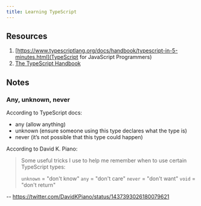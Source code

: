 ```yaml
---
title: Learning TypeScript
---
```


## Resources

1. [https://www.typescriptlang.org/docs/handbook/typescript-in-5-minutes.html](TypeScript for JavaScript Programmers)
2. [The TypeScript Handbook](https://www.typescriptlang.org/docs/handbook/intro.html)

## Notes

### Any, unknown, never

According to TypeScript docs:
* any (allow anything)
* unknown (ensure someone using this type declares what the type is)
* never (it’s not possible that this type could happen)

According to David K. Piano:

> Some useful tricks I use to help me remember when to use certain TypeScript types:
> 
> `unknown` = "don't know"
> `any` = "don't care"
> `never` = "don't want"
> `void` = "don't return"

-- https://twitter.com/DavidKPiano/status/1437393026180079621

